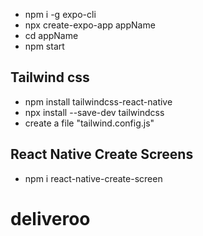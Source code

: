 - npm i -g expo-cli
- npx create-expo-app appName
- cd appName
- npm start

## Tailwind css

- npm install tailwindcss-react-native
- npx install --save-dev tailwindcss
- create a file "tailwind.config.js"

## React Native Create Screens

<!-- rnfe => react native functional componnet -->

- npm i react-native-create-screen
# deliveroo
